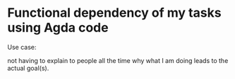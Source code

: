 # Functional dependency of my tasks using Agda code

Use case:

not having to explain to people all the time why what I am doing leads to the actual goal(s).